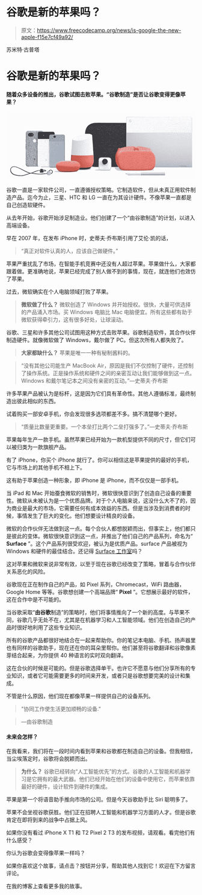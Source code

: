 # 谷歌是新的苹果吗？

> 原文：<https://www.freecodecamp.org/news/is-google-the-new-apple-f15e7cf49a92/>

苏米特·古普塔

# 谷歌是新的苹果吗？

#### 随着众多设备的推出，谷歌试图击败苹果。“谷歌制造”是否让谷歌变得更像苹果？

![vD8tSfsLdPza19HAI7flP2qjWoaFDt73z9Xc](img/e676f105cbb213ee443448cb5f45d129.png)

谷歌一直是一家软件公司，一直遵循授权策略。它制造软件，但从未真正用软件制造产品。迄今为止，三星、HTC 和 LG 一直在为其设计硬件。不像苹果一直都是自己创造软硬件。

从去年开始，谷歌开始涉足制造业。他们创建了一个“由谷歌制造”的计划，以进入高端设备。

早在 2007 年，在发布 iPhone 时，史蒂夫·乔布斯引用了艾伦·凯的话，

> “真正对软件认真的人，应该自己做硬件。”

苹果严重扰乱了市场，在智能手机竞赛中还没有人超过苹果。苹果做什么，大家都跟着做。更准确地说，苹果已经完成了别人做不到的事情，现在，就连他们也效仿了苹果。

过去，微软确实在个人电脑领域打败了苹果。

> **微软做了什么？**
> 微软创造了 Windows 并开始授权。很快，大量可供选择的产品涌入市场。买 Windows 电脑比 Mac 电脑便宜。所有这些都有助于微软获得牵引力，这有很多好处，让球滚动。

谷歌、三星和许多其他公司试图用这种方式击败苹果。谷歌制造软件，其合作伙伴制造硬件。就像微软做了 Windows，戴尔做了 PC。但这次所有人都失败了。

> **大家都缺什么？**
> 苹果是唯一一种有秘制酱料的。

> “没有其他公司能生产 MacBook Air，原因是我们不仅控制了硬件，还控制了操作系统。正是操作系统和硬件之间的亲密互动让我们能够做到这一点。Windows 和戴尔笔记本之间没有亲密的互动。”—史蒂夫·乔布斯

许多苹果产品被认为是标杆，这是因为它们具有革命性。其他人遵循标准，最终制造出彼此相似的东西。

试着购买一部安卓手机，你会发现很多选项都差不多。搞不清楚哪个更好。

> “质量比数量更重要。一个本垒打比两个二垒打强多了。”—史蒂夫·乔布斯

苹果每年生产一款手机。虽然苹果已经开始为一款机型提供不同的尺寸，但它们可以被归类为一款旗舰产品。

有了 iPhone，你买个 iPhone 就行了。你可以相信这是苹果提供的最好的手机，它与市场上的其他手机不相上下。

这有助于苹果创造一种形象，即 iPhone 是 iPhone，而不仅仅是一部手机。

当 iPad 和 Mac 开始蚕食微软的销售时，微软很快意识到了创造自己设备的重要性。微软从未被认为是一个优质品牌。对于个人电脑来说，这没什么大不了的，因为商业是最大的市场，它需要任何有成本效益的东西。但是当涉及到消费者的时候，事情发生了巨大的变化。他们想要设计精良的设备。

微软的合作伙伴无法做到这一点。每个合伙人都想脱颖而出，但事实上，他们都只是彼此的变体。微软很快意识到这一点，并推出了他们自己的产品系列，命名为“ **Surface** ”。这个产品系列很受欢迎，被认为是优质产品。surface 产品被视为 Windows 和硬件的最佳结合。还记得 [Surface 工作室](https://www.youtube.com/watch?v=BzMLA8YIgG0)吗？

这对苹果和微软来说非常有效，以至于现在谷歌已经改变了策略，冒着与合作伙伴关系恶化的风险。

谷歌现在正在制作自己的产品，如 Pixel 系列，Chromecast，WiFi 路由器，Google Home 等等。谷歌想创建一个高端品牌“ **Pixel** ”。它想展示最好的软件，这在合作中是不可能的。

当谷歌采取“**由谷歌**制造”的策略时，他们将事情推向了一个新的高度。与苹果不同，谷歌几乎无处不在，尤其是在机器学习和人工智能领域。他们在创造自己的产品时很好地利用了这些专业知识。

所有的谷歌产品都很好地结合在一起来帮助你。你的笔记本电脑、手机、扬声器里也有同样的谷歌助手，现在还在你的耳朵里帮你。他们甚至将谷歌翻译和谷歌像素芽结合起来，为你提供 40 种语言的实时双向翻译。

这在合伙的时候是可能的。但是谷歌选择单干。也许它不愿意与他们分享所有的专业知识，或者它可能需要更多的时间来开发，或者只是谷歌想要完美的设计和集成。

不管是什么原因，他们现在都像苹果一样提供自己的设备系列。

> "协同工作使生活更加顺畅的设备."

> —由谷歌制造

#### 未来会怎样？

在我看来，我们将在一段时间内看到苹果和谷歌都在制造自己的设备。但我相信，当尘埃落定时，谷歌将会脱颖而出。

> **为什么？**
> 谷歌已经转向“人工智能优先”的方式。谷歌的人工智能和机器学习是它拥有的最大武器。他们已经开始在他们的设备中使用它，而苹果依靠最好的硬件，设计软件到硬件的集成。

苹果是第一个将语音助手推向市场的公司。但是今天谷歌助手比 Siri 聪明多了。

苹果不会坐视谷歌获胜。他们正在招聘人工智能和机器学习方面的人才。但是谷歌肯定在即将到来的战争中占据上风。

如果你没有看过 iPhone X T1 和 T2 Pixel 2 T3 的发布视频，请观看。看完他们有什么感受？

你认为谷歌会变得像苹果一样吗？

如果你喜欢这个故事，请点击？按钮并分享，帮助其他人找到它！欢迎在下方留言评论。

在我的博客上查看更多我的故事。
